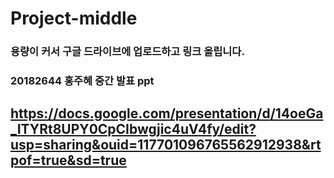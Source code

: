 # Project-middle


### 용량이 커서 구글 드라이브에 업로드하고 링크 올립니다.

### 20182644 홍주혜 중간 발표 ppt

 
 
## https://docs.google.com/presentation/d/14oeGa_ITYRt8UPY0CpCIbwgjic4uV4fy/edit?usp=sharing&ouid=117701096765562912938&rtpof=true&sd=true
